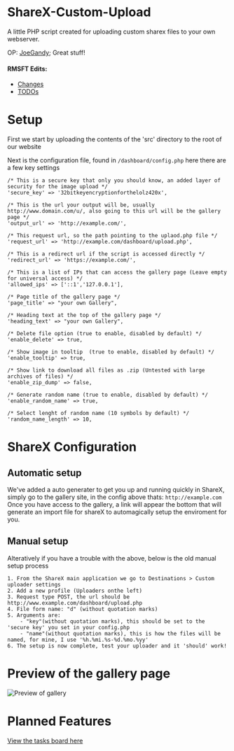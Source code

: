 # ShareX-Custom-Upload
A little PHP script created for uploading custom sharex files to your own webserver.

OP: [JoeGandy](https://github.com/JoeGandy/ShareX-Custom-Upload/); Great stuff!

#### RMSFT Edits:

* [Changes](changes.md)
* [TODOs](todo.md)

# Setup
First we start by uploading the contents of the 'src' directory to the root of our website

Next is the configuration file, found in `/dashboard/config.php` here there are a few key settings
```
/* This is a secure key that only you should know, an added layer of security for the image upload */
'secure_key' => '32bitkeyencryptionforthelolz420x',

/* This is the url your output will be, usually http://www.domain.com/u/, also going to this url will be the gallery page */
'output_url' => 'http://example.com/',

/* This request url, so the path pointing to the uplaod.php file */
'request_url' => 'http://example.com/dashboard/upload.php',

/* This is a redirect url if the script is accessed directly */
'redirect_url' => 'https://example.com/',

/* This is a list of IPs that can access the gallery page (Leave empty for universal access) */
'allowed_ips' => ['::1','127.0.0.1'],

/* Page title of the gallery page */
'page_title' => "your own Gallery",

/* Heading text at the top of the gallery page */
'heading_text' => "your own Gallery",

/* Delete file option (true to enable, disabled by default) */
'enable_delete' => true,

/* Show image in tooltip  (true to enable, disabled by default) */
'enable_tooltip' => true,

/* Show link to download all files as .zip (Untested with large archives of files) */
'enable_zip_dump' => false,

/* Generate random name (true to enable, disabled by default) */
'enable_random_name' => true,

/* Select lenght of random name (10 symbols by default) */
'random_name_length' => 10,
```

# ShareX Configuration

## Automatic setup
We've added a auto generater to get you up and running quickly in ShareX, simply go to the gallery site, in the config above thats: `http://example.com`
Once you have access to the gallery, a link will appear the bottom that will generate an import file for shareX to automagically setup the enviroment for you.

## Manual setup
Alteratively if you have a trouble with the above, below is the old manual setup process
```
1. From the ShareX main application we go to Destinations > Custom uploader settings
2. Add a new profile (Uploaders onthe left)
3. Request type POST, the url should be http://www.example.com/dashboard/upload.php
4. File form name: "d" (without quotation marks)
5. Arguments are:
    - "key"(without quotation marks), this should be set to the 'secure key' you set in your config.php
    - "name"(without quotation marks), this is how the files will be named, for mine, I use '%h.%mi.%s-%d.%mo.%yy'
6. The setup is now complete, test your uploader and it 'should' work!
```

# Preview of the gallery page
![Preview of gallery](http://u.jiy.io/u/20.54.45-19.07.19.png)

# Planned Features
[View the tasks board here](https://github.com/JoeGandy/ShareX-Custom-Upload/projects/1)
